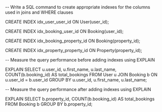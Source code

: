 -- Write a SQL command to create appropriate indexes for the columns used in joins and WHERE clauses

CREATE INDEX idx_user_user_id ON User(user_id);

CREATE INDEX idx_booking_user_id ON Booking(user_id);

CREATE INDEX idx_booking_property_id ON Booking(property_id);

CREATE INDEX idx_property_property_id ON Property(property_id);


-- Measure the query performance before adding indexes using EXPLAIN

EXPLAIN SELECT 
    u.user_id,
    u.first_name,
    u.last_name,
    COUNT(b.booking_id) AS total_bookings
FROM 
    User u
JOIN 
    Booking b ON u.user_id = b.user_id
GROUP BY 
    u.user_id, u.first_name, u.last_name;


-- Measure the query performance after adding indexes using EXPLAIN

EXPLAIN SELECT 
    b.property_id,
    COUNT(b.booking_id) AS total_bookings
FROM 
    Booking b
GROUP BY 
    b.property_id;
